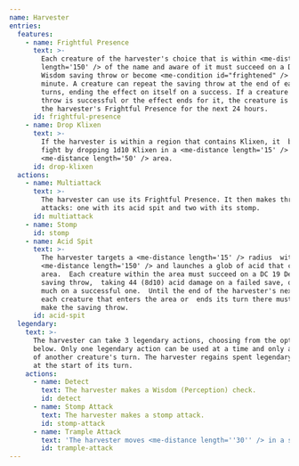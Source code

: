 ```yaml
---
name: Harvester
entries:
  features:
    - name: Frightful Presence
      text: >-
        Each creature of the harvester's choice that is within <me-distance
        length='150' /> of the name and aware of it must succeed on a DC 19
        Wisdom saving throw or become <me-condition id="frightened" /> for 1
        minute. A creature can repeat the saving throw at the end of each of its
        turns, ending the effect on itself on a success. If a creature's saving
        throw is successful or the effect ends for it, the creature is immune to
        the harvester's Frightful Presence for the next 24 hours.
      id: frightful-presence
    - name: Drop Klixen
      text: >-
        If the harvester is within a region that contains Klixen, it  begins the
        fight by dropping 1d10 Klixen in a <me-distance length='15' /> by
        <me-distance length='50' /> area.
      id: drop-klixen
  actions:
    - name: Multiattack
      text: >-
        The harvester can use its Frightful Presence. It then makes three
        attacks: one with its acid spit and two with its stomp.
      id: multiattack
    - name: Stomp
      id: stomp
    - name: Acid Spit
      text: >-
        The harvester targets a <me-distance length='15' /> radius  within
        <me-distance length='150' /> and launches a glob of acid that coats the
        area.  Each creature within the area must succeed on a DC 19 Dexterity
        saving throw,  taking 44 (8d10) acid damage on a failed save, or half as
        much on a successful one.  Until the end of the harvester's next turn,
        each creature that enters the area or  ends its turn there must also
        make the saving throw.
      id: acid-spit
  legendary:
    text: >-
      The harvester can take 3 legendary actions, choosing from the options
      below. Only one legendary action can be used at a time and only at the end
      of another creature's turn. The harvester regains spent legendary actions
      at the start of its turn.
    actions:
      - name: Detect
        text: The harvester makes a Wisdom (Perception) check.
        id: detect
      - name: Stomp Attack
        text: The harvester makes a stomp attack.
        id: stomp-attack
      - name: Trample Attack
        text: 'The harvester moves <me-distance length=''30'' /> in a straight line moving over Large or smaller creature in its path. Each creature caught in its path must succeed on a DC 19 Dexterity saving throw or take [dmg: 2d6 + 8] piercing damage and be knocked {prone}. The harvester cannot move through a Huge or larger creature.'
        id: trample-attack
---
```

